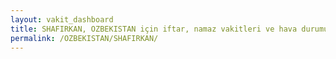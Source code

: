 ```yaml
---
layout: vakit_dashboard
title: SHAFIRKAN, OZBEKISTAN için iftar, namaz vakitleri ve hava durumu - ilçe/eyalet seç
permalink: /OZBEKISTAN/SHAFIRKAN/
---
```


<script type="text/javascript">
  var GLOBAL_COUNTRY = 'OZBEKISTAN';
  var GLOBAL_CITY = 'SHAFIRKAN';
  var GLOBAL_STATE = '';
  var lat = 72;
  var lon = 21;
</script>

